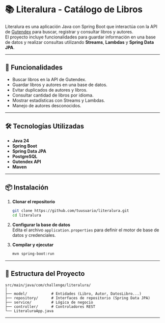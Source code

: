 # 📚 Literalura - Catálogo de Libros

Literalura es una aplicación Java con Spring Boot que interactúa con la API de [Gutendex](https://gutendex.com/) para buscar, registrar y consultar libros y autores.  
El proyecto incluye funcionalidades para guardar información en una base de datos y realizar consultas utilizando **Streams**, **Lambdas** y **Spring Data JPA**.

---

## 🚀 Funcionalidades

- Buscar libros en la API de Gutendex.
- Guardar libros y autores en una base de datos.
- Evitar duplicados de autores y libros.
- Consultar cantidad de libros por idioma.
- Mostrar estadísticas con Streams y Lambdas.
- Manejo de autores desconocidos.

---

## 🛠️ Tecnologías Utilizadas

- **Java 24**
- **Spring Boot**
- **Spring Data JPA**
- **PostgreSQL**
- **Gutendex API**
- **Maven**

---

## 📦 Instalación

1. **Clonar el repositorio**
   ```bash
   git clone https://github.com/tuusuario/literalura.git
   cd literalura
   ```

2. **Configurar la base de datos**  
   Edita el archivo `application.properties` para definir el motor de base de datos y credenciales.

3. **Compilar y ejecutar**
   ```bash
   mvn spring-boot:run
   ```

---

## 📂 Estructura del Proyecto

```
src/main/java/com/challenge/literalura/
│
├── model/           # Entidades (Libro, Autor, DatosLibro...)
├── repository/      # Interfaces de repositorio (Spring Data JPA)
├── service/         # Lógica de negocio
├── controller/      # Controladores REST
└── LiteraluraApp.java
```

---
